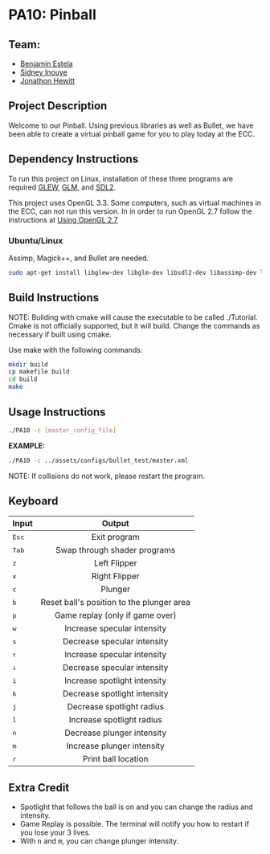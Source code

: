 # PA10: Pinball

## Team:
- [Benjamin Estela](https://github.com/nebunr)
- [Sidney Inouye](https://github.com/sinouye)
- [Jonathon Hewitt](https://github.com/zotlann)

## Project Description
Welcome to our Pinball. Using previous libraries as well as Bullet, we have been able to create a virtual pinball game for you to play today at the ECC.

## Dependency Instructions
To run this project on Linux, installation of these three programs are required [GLEW](http://glew.sourceforge.net/), [GLM](http://glm.g-truc.net/0.9.7/index.html), and [SDL2](https://wiki.libsdl.org/Tutorials).

This project uses OpenGL 3.3. Some computers, such as virtual machines in the ECC, can not run this version. In in order to run OpenGL 2.7 follow the instructions at [Using OpenGL 2.7](https://github.com/HPC-Vis/computer-graphics/wiki/Using-OpenGL-2.7)

### Ubuntu/Linux
Assimp, Magick++, and Bullet are needed.
```bash
sudo apt-get install libglew-dev libglm-dev libsdl2-dev libassimp-dev libbullet-dev
```

## Build Instructions
NOTE: Building with cmake will cause the executable to be called ./Tutorial. Cmake is not officially supported, but it will build. Change the commands as necessary if built using cmake.

Use make with the following commands:
```bash
mkdir build
cp makefile build
cd build
make
```

## Usage Instructions
```bash
./PA10 -c [master_config_file]
```
**EXAMPLE:**
```bash
./PA10 -c ../assets/configs/bullet_test/master.xml
```
NOTE: If collisions do not work, please restart the program.

## Keyboard
| Input | Output |
| - |:-:|
| <kbd>Esc</kbd> | Exit program|
| <kbd>Tab</kbd> | Swap through shader programs  |
| <kbd>z</kbd> | Left Flipper |
| <kbd>x</kbd> | Right Flipper |
| <kbd>c</kbd> | Plunger |
| <kbd>b</kbd> | Reset ball's position to the plunger area |
| <kbd>p</kbd> | Game replay (only if game over) |
| <kbd>w</kbd> | Increase specular intensity |
| <kbd>s</kbd> | Decrease specular intensity |
| <kbd>&#8593;</kbd> | Increase specular intensity |
| <kbd>&#8595;</kbd> | Decrease specular intensity |
| <kbd>i</kbd> | Increase spotlight intensity |
| <kbd>k</kbd> | Decrease spotlight intensity |
| <kbd>j</kbd> | Decrease spotlight radius |
| <kbd>l</kbd> | Increase spotlight radius |
| <kbd>n</kbd> | Decrease plunger intensity |
| <kbd>m</kbd> | Increase plunger intensity |
| <kbd>r</kbd> | Print ball location |

## Extra Credit
- Spotlight that follows the ball is on and you can change the radius and intensity.  
- Game Replay is possible. The terminal will notify you how to restart if you lose your 3 lives.  
- With <kbd>n</kbd> and <kbd>m</kbd>, you can change plunger intensity.  